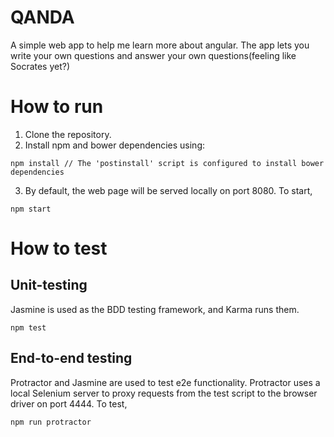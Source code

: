 # QANDA
A simple web app to help me learn more about angular.
The app lets you write your own questions and answer your own questions(feeling like Socrates yet?)

# How to run
1) Clone the repository.
2) Install npm and bower dependencies using:
~~~~
npm install // The 'postinstall' script is configured to install bower dependencies
~~~~
3) By default, the web page will be served locally on port 8080. To start,
~~~~
npm start
~~~~

# How to test
## Unit-testing
Jasmine is used as the BDD testing framework, and Karma runs them.
~~~~
npm test
~~~~
## End-to-end testing
Protractor and Jasmine are used to test e2e functionality. Protractor uses a local Selenium server to proxy requests from the test script to the browser driver on port 4444. To test,
~~~~
npm run protractor
~~~~
